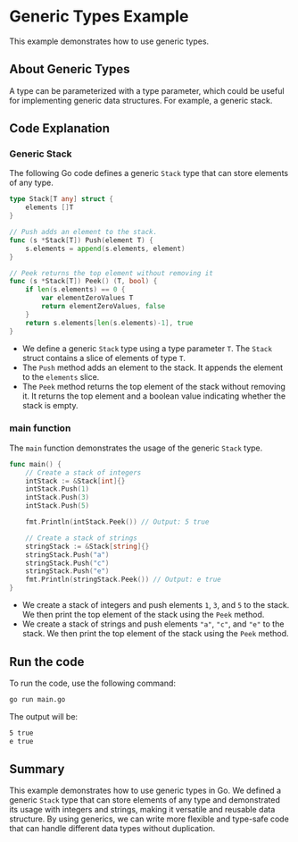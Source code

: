 # Generic Types Example

This example demonstrates how to use generic types.

## About Generic Types
A type can be parameterized with a type parameter, which could be useful for implementing generic data structures. For example, a generic stack.

## Code Explanation

### Generic Stack
The following Go code defines a generic `Stack` type that can store elements of any type.
```go
type Stack[T any] struct {
    elements []T
}

// Push adds an element to the stack.
func (s *Stack[T]) Push(element T) {
    s.elements = append(s.elements, element)
}

// Peek returns the top element without removing it
func (s *Stack[T]) Peek() (T, bool) {
    if len(s.elements) == 0 {
        var elementZeroValues T
        return elementZeroValues, false
    }
    return s.elements[len(s.elements)-1], true
}
```
* We define a generic `Stack` type using a type parameter `T`. The `Stack` struct contains a slice of elements of type `T`.
* The `Push` method adds an element to the stack. It appends the element to the `elements` slice.
* The `Peek` method returns the top element of the stack without removing it. It returns the top element and a boolean value indicating whether the stack is empty.

### main function
The `main` function demonstrates the usage of the generic `Stack` type.
```go
func main() {
    // Create a stack of integers
    intStack := &Stack[int]{}
    intStack.Push(1)
    intStack.Push(3)
    intStack.Push(5)

    fmt.Println(intStack.Peek()) // Output: 5 true

    // Create a stack of strings
    stringStack := &Stack[string]{}
    stringStack.Push("a")
    stringStack.Push("c")
    stringStack.Push("e")
    fmt.Println(stringStack.Peek()) // Output: e true
}
```
* We create a stack of integers and push elements `1`, `3`, and `5` to the stack. We then print the top element of the stack using the `Peek` method.
* We create a stack of strings and push elements `"a"`, `"c"`, and `"e"` to the stack. We then print the top element of the stack using the `Peek` method.

## Run the code
To run the code, use the following command:
```bash
go run main.go
```
The output will be:
```bash
5 true
e true
```

## Summary
This example demonstrates how to use generic types in Go. We defined a generic `Stack` type that can store elements of any type and demonstrated its usage with integers and strings, making it versatile and reusable data structure. By using generics, we can write more flexible and type-safe code that can handle different data types without duplication.
